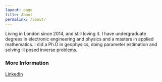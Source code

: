 ```yaml
---
layout: page
title: About
permalink: /about/
---
```


Living in London since 2014, and still loving it.
I have undergraduate degrees in electronic engineering and physics and a masters in applied mathematics. I did a Ph.D in geophysics, doing parameter estimation and solving ill posed inverse problems.

### More Information


[LinkedIn](https://www.linkedin.com/in/clara-castellanos-lopez-559b0b92/)

